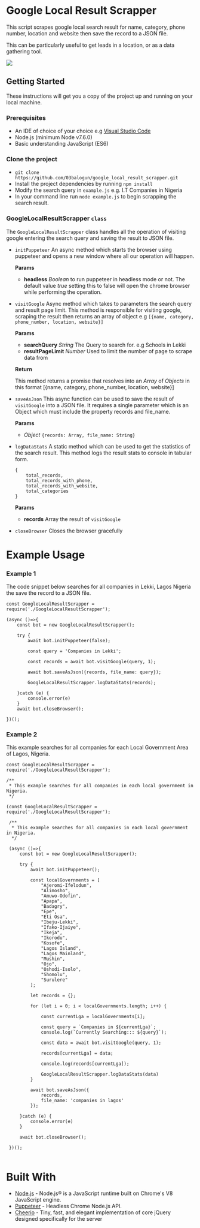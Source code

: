 # Google Local Result Scrapper
This script scrapes google local search result for name, category, phone number, location and website then save the record to a JSON file.

This can be particularly useful to get leads in a location, or as a data gathering tool.

<img src="https://res.cloudinary.com/bwahab/image/upload/v1580064129/Screenshot_from_2020-01-26_19-37-15.png"/>

## Getting Started
These instructions will get you a copy of the project up and running on your local machine.

### Prerequisites

- An IDE of choice of your choice e.g [Visual Studio Code](https://code.visualstudio.com/)
- Node.js (minimum Node v7.6.0) 
- Basic understanding JavaScript (ES6)

### Clone the project
- `git clone https://github.com/03balogun/google_local_result_scrapper.git`
- Install the project dependencies by running `npm install`
- Modify the search query in `example.js` e.g. I.T Companies in Nigeria
- In your command line run `node example.js` to begin scrapping the search result.

### GoogleLocalResultScrapper `class`

The `GoogleLocalResultScrapper` class handles all the operation of visiting google entering the search query and saving the result to JSON file.


- `initPuppeteer` An async method which starts the browser using puppeteer and opens a new window where all our operation will happen.

    **Params** 
    - **headless** *Boolean* to run puppeteer in headless mode or not. The default value *true* setting this to false will open the chrome browser while performing the operation.

- `visitGoogle` Async method which takes to parameters the search query and result page limit. This method is responsible for visiting google, scraping the result then returns an array of object e.g `[{name, category, phone_number, location, website}]`
    
    **Params**
    - **searchQuery** *String* The Query to search for. e.g Schools in Lekki
    - **resultPageLimit** *Number* Used to limit the number of page to scrape data from
    
    **Return**
    
    This method returns a promise that resolves into an *Array* of *Objects* in this format [{name, category, phone_number, location, website}]
    
    
- `saveAsJson` This async function can be used to save the result of `visitGoogle` into a JSON file. It requires a single parameter which is an Object which must include the property records and file_name.

    **Params**
    
    - *Object* `{records: Array, file_name: String}`
    
- `logDataStats` A static method which can be used to get the statistics of the search result. This method logs the result stats to console in tabular form.
    ```
    {
        total_records,
        total_records_with_phone,
        total_records_with_website,
        total_categories
    }
    ```

    **Params**
    
    - **records** Array the result of `visitGoogle` 
    
 - `closeBrowser` Closes the browser gracefully
 
 # Example Usage
 
 
 ### Example 1
 
 The code snippet below searches for all companies in Lekki, Lagos Nigeria the save the record to a JSON file. 
 
```
const GoogleLocalResultScrapper = require('./GoogleLocalResultScrapper');

(async ()=>{
    const bot = new GoogleLocalResultScrapper();

    try {
        await bot.initPuppeteer(false);

        const query = 'Companies in Lekki';

        const records = await bot.visitGoogle(query, 1);

        await bot.saveAsJson({records, file_name: query});

        GoogleLocalResultScrapper.logDataStats(records);

    }catch (e) {
        console.error(e)
    }
    await bot.closeBrowser();

})();
```
### Example 2

This example searches for all companies for each Local Government Area of Lagos, Nigeria.

```
const GoogleLocalResultScrapper = require('./GoogleLocalResultScrapper');

/**
 * This example searches for all companies in each local government in Nigeria.
 */

(const GoogleLocalResultScrapper = require('./GoogleLocalResultScrapper');
 
 /**
  * This example searches for all companies in each local government in Nigeria.
  */
 
 (async ()=>{
     const bot = new GoogleLocalResultScrapper();
 
     try {
         await bot.initPuppeteer();
 
         const localGovernments = [
             "Ajeromi-Ifelodun",
             "Alimosho",
             "Amuwo-Odofin",
             "Apapa",
             "Badagry",
             "Epe",
             "Eti Osa",
             "Ibeju-Lekki",
             "Ifako-Ijaiye",
             "Ikeja",
             "Ikorodu",
             "Kosofe",
             "Lagos Island",
             "Lagos Mainland",
             "Mushin",
             "Ojo",
             "Oshodi-Isolo",
             "Shomolu",
             "Surulere"
         ];
 
         let records = {};
 
         for (let i = 0; i < localGovernments.length; i++) {
 
             const currentLga = localGovernments[i];
 
             const query = `Companies in ${currentLga}`;
             console.log(`Currently Searching::: ${query}`);
 
             const data = await bot.visitGoogle(query, 1);
 
             records[currentLga] = data;
 
             console.log(records[currentLga]);
 
             GoogleLocalResultScrapper.logDataStats(data)
         }
 
         await bot.saveAsJson({
             records,
             file_name: 'companies in lagos'
         });
 
     }catch (e) {
         console.error(e)
     }
 
     await bot.closeBrowser();
 
 })();


```


# Built With
- [Node.js](https://nodejs.org/) - Node.js® is a JavaScript runtime built on Chrome's V8 JavaScript engine. 
- [Puppeteer](https://pptr.dev/) - Headless Chrome Node.js API.
- [Cheerio](https://cheerio.js.org/) - Tiny, fast, and elegant implementation of core jQuery designed specifically for the server
